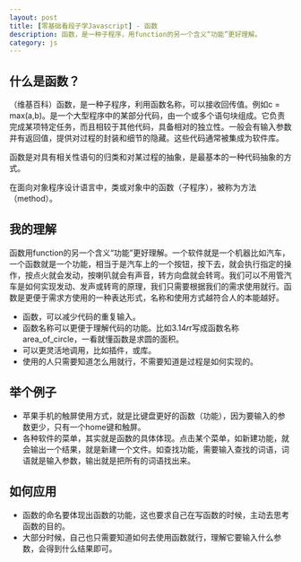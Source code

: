 ```yaml
---
layout: post
title: [零基础看段子学Javascript] - 函数
description: 函数，是一种子程序，用function的另一个含义“功能”更好理解。
category: js
---
```


## 什么是函数？
（维基百科）函数，是一种子程序，利用函数名称，可以接收回传值。例如c = max(a,b)。是一个大型程序中的某部分代码，由一个或多个语句块组成。它负责完成某项特定任务，而且相较于其他代码，具备相对的独立性。一般会有输入参数并有返回值，提供对过程的封装和细节的隐藏。这些代码通常被集成为软件库。

函数是对具有相关性语句的归类和对某过程的抽象，是最基本的一种代码抽象的方式。

在面向对象程序设计语言中，类或对象中的函数（子程序），被称为方法（method）。

## 我的理解

函数用function的另一个含义“功能”更好理解。一个软件就是一个机器比如汽车，一个函数就是一个功能，相当于是汽车上的一个按钮，按下去，就会执行指定的操作，按点火就会发动，按喇叭就会有声音，转方向盘就会转弯。我们可以不用管汽车是如何实现发动、发声或转弯的原理，我们只需要根据我们的需求使用就行。函数是更便于需求方使用的一种表达形式，名称和使用方式越符合人的本能越好。

- 函数，可以减少代码的重复输入。
- 函数名称可以更便于理解代码的功能。比如3.14*r*r写成函数名称area_of_circle，一看就懂函数是求圆的面积。
- 可以更灵活地调用，比如插件，或库。
- 使用的人只需要知道怎么用就行，不需要知道是过程是如何实现的。

## 举个例子
- 苹果手机的触屏使用方式，就是比键盘更好的函数（功能），因为要输入的参数更少，只有一个home键和触屏。
- 各种软件的菜单，其实就是函数的具体体现。点击某个菜单，如新建功能，就会输出一个结果，就是新建一个文件。如查找功能，需要输入查找的词语，词语就是输入参数，输出就是把所有的词语找出来。

## 如何应用
- 函数的命名要体现出函数的功能，这也要求自己在写函数的时候，主动去思考函数的目的。
- 大部分时候，自己也只需要知道如何去使用函数就行，理解它要输入什么参数，会得到什么结果即可。

